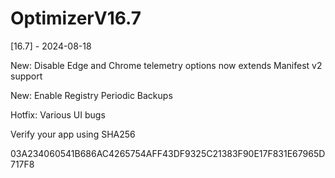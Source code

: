 # OptimizerV16.7

[16.7] - 2024-08-18

New: Disable Edge and Chrome telemetry options now extends Manifest v2 support

New: Enable Registry Periodic Backups

Hotfix: Various UI bugs

Verify your app using SHA256

03A234060541B686AC4265754AFF43DF9325C21383F90E17F831E67965D717F8

